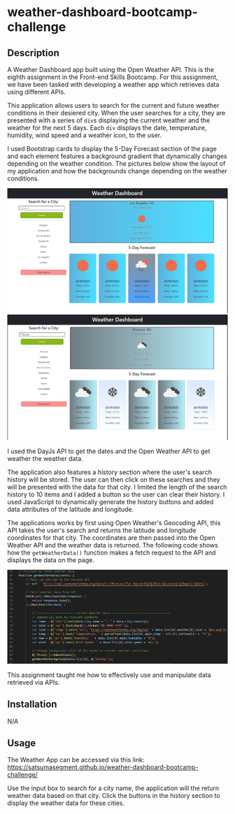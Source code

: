 # weather-dashboard-bootcamp-challenge

## Description

A Weather Dashboard app built using the Open Weather API. This is the eighth assignment in the Front-end Skills Bootcamp. For this assignment, we have been tasked with developing a weather app which retrieves data using different APIs.

This application allows users to search for the current and future weather conditions in their desiered city. When the user searches for a city, they are presented with a series of `div`s displaying the current weather and the weather for the next 5 days. Each `div` displays the date, temperature, humidity, wind speed and a weather icon, to the user.

I used Bootstrap cards to display the 5-Day Forecast section of the page and each element features a background gradient that dynamically changes depending on the weather condition.
The pictures below show the layout of my application and how the backgrounds change depending on the weather conditions.

![LA-weather](assets/images/la-weather.png)
![Moscow-weather](assets/images/moscow-weather.png)

I used the DayJs API to get the dates and the Open Weather API to get weather the weather data.

The application also features a history section where the user's search history will be stored. The user can then click on these searches and they will be presented with the data for that city. I limited the length of the search history to 10 items and I added a button so the user can clear their history. I used JavaScript to dynamically generate the history buttons and added data attributes of the latitude and longitude.

The applications works by first using Open Weather's Geocoding API, this API takes the user's search and returns the latitude and longitude coordinates for that city. The coordinates are then passed into the Open Weather API and the weather data is returned.
The following code shows how the `getWeatherData()` function makes a fetch request to the API and displays the data on the page.

![weather-data](assets/images/weather-data.png)

This assignment taught me how to effectively use and manipulate data retrieved via APIs.

## Installation

N/A

## Usage

The Weather App can be accessed via this link: https://satsumasegment.github.io/weather-dashboard-bootcamp-challenge/

Use the input box to search for a city name, the application will the return weather data based on that city. Click the buttons in the history section to display the weather data for these cities.
